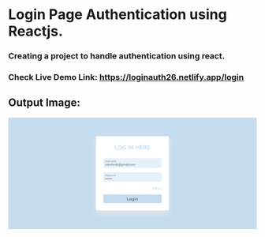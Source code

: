 # Login Page Authentication using Reactjs.

### Creating a project to handle authentication using react.

### Check Live Demo Link: https://loginauth26.netlify.app/login

## Output Image:
![Live](./Output.PNG)
